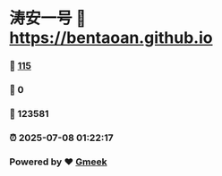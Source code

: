 # 涛安一号 :link: https://bentaoan.github.io 
### :page_facing_up: [115](https://bentaoan.github.io/tag.html) 
### :speech_balloon: 0 
### :hibiscus: 123581 
### :alarm_clock: 2025-07-08 01:22:17 
### Powered by :heart: [Gmeek](https://github.com/Meekdai/Gmeek)
